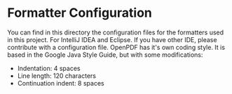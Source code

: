 # Formatter Configuration

You can find in this directory the configuration files for the formatters used in this project. For IntelliJ IDEA 
and Eclipse. If you have other IDE, please contribute with a configuration file. OpenPDF has it's own coding style. 
It is based in the Google Java Style Guide, but with some modifications:

* Indentation: 4 spaces
* Line length: 120 characters
* Continuation indent: 8 spaces